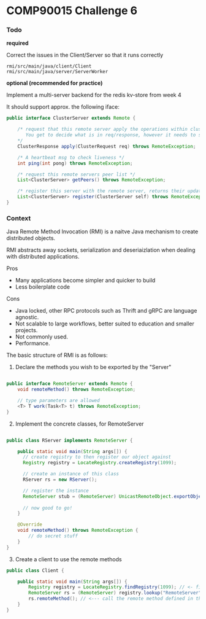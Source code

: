 # COMP90015 Challenge 6

### Todo

**required**

Correct the issues in the Client/Server so that it runs correctly

```
rmi/src/main/java/client/Client
rmi/src/main/java/server/ServerWorker
```

**optional (recommended for practice)**

Implement a multi-server backend for the redis kv-store from week 4

It should support approx. the following iface:

```java
public interface ClusterServer extends Remote {

    /* request that this remote server apply the operations within cluster request
       You get to decide what is in req/response, however it needs to support get/set/del
    */
    ClusterResponse apply(ClusterRequest req) throws RemoteException;

    /* A heartbeat msg to check liveness */
    int ping(int pong) throws RemoteException;

    /* request this remote servers peer list */
    List<ClusterServer> getPeers() throws RemoteException;

    /* register this server with the remote server, returns their updated server list */
    List<ClusterServer> register(ClusterServer self) throws RemoteException;
}
```

### Context

Java Remote Method Invocation (RMI) is a naitve Java mechanism to create distributed objects.

RMI abstracts away sockets, serialization and deseriaizlation when dealing with distributed applications.

Pros

- Many applications become simpler and quicker to build
- Less boilerplate code

Cons

- Java locked, other RPC protocols such as Thrift and gRPC are language agnostic.
- Not scalable to large workflows, better suited to education and smaller projects.
- Not commonly used.
- Performance.

The basic structure of RMI is as follows:

1. Declare the methods you wish to be exported by the "Server"

```java

public interface RemoteServer extends Remote {
    void remoteMethod() throws RemoteException;

    // type parameters are allowed
    <T> T work(Task<T> t) throws RemoteException;
}
```

2. Implement the concrete classes, for RemoteServer


```java

public class RServer implements RemoteServer {

    public static void main(String args[]) {
      // create registry to then register our object against
      Registry registry = LocateRegistry.createRegistry(1099);

      // create an instance of this class
      RServer rs = new RServer();

      // register the instance 
      RemoteServer stub = (RemoteServer) UnicastRemoteObject.exportObject(rs, 0);
      
      // now good to go!
    }

    @Override
    void remoteMethod() throws RemoteException {
        // do secret stuff
    }
}
```

3. Create a client to use the remote methods

```java
public class Client {

    public static void main(String args[]) {
        Registry registry = LocateRegistry.findRegistry(1099); // <- find the registry which has an index of objects
        RemoteServer rs = (RemoteServer) registry.lookup("RemoteServer"); // <- find the object
        rs.remoteMethod(); // <--- call the remote method defined in the iface
    }
}
```






